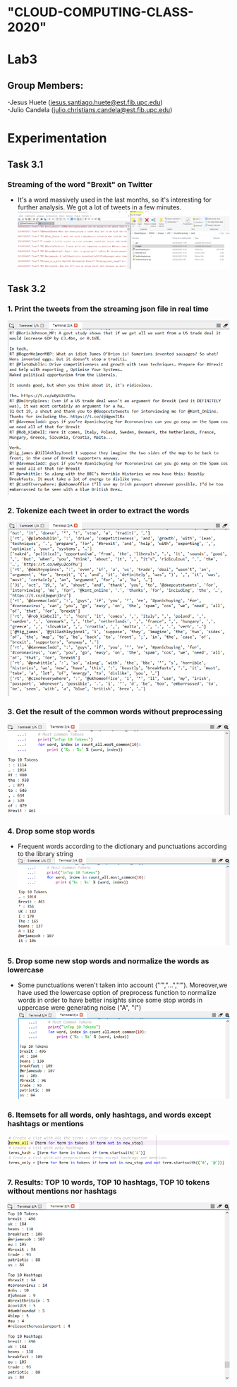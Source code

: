 # "CLOUD-COMPUTING-CLASS-2020" 
# Lab3
## Group Members:
-Jesus Huete (jesus.santiago.huete@est.fib.upc.edu)  
-Julio Candela (julio.christians.candela@est.fib.upc.edu)

# Experimentation  

## Task 3.1  
### Streaming of the word "Brexit" on Twitter 
- It's a word massively used in the last months, so it's interesting for further analysis. We got a lot of tweets in a few minutes.
![Image of EC2](Images/3.1_StreamingFile.PNG)

## Task 3.2
### 1. Print the tweets from the streaming json file in real time
![Image of EC2](Images/3.2.1_TwitterText.PNG)

### 2. Tokenize each tweet in order to extract the words
![Image of EC2](Images/3.2.2_TwitterTokens.PNG)

### 3. Get the result of the common words without preprocessing
![Image of EC2](Images/3.2.3_FrequentTokens.PNG)

### 4. Drop some stop words 
- Frequent words according to the dictionary and punctuations according to the library string
![Image of EC2](Images/3.2.4_FrequentTokens_nostop.PNG)

### 5. Drop some new stop words and normalize the words as lowercase
- Some punctuations weren't taken into account ("’","…","‘"). Moreover,we have used the lowercase option of preprocess function to normalize words in order to have better insights since some stop words in uppercase were generating noise ("A", "I")
![Image of EC2](Images/3.2.5_FrequentTokens_nostop_improved.PNG)

### 6. Itemsets for all words, only hashtags, and words except hashtags or mentions
![Image of EC2](Images/3.2.6_Itemsets.PNG)

### 7. Results: TOP 10 words, TOP 10 hashtags, TOP 10 tokens without mentions nor hashtags
![Image of EC2](Images/3.2.7_Results.PNG)